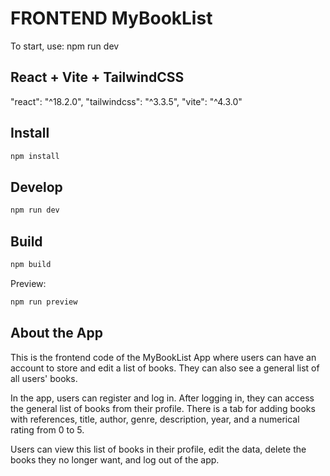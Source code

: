 # FRONTEND MyBookList

To start, use: npm run dev

## React + Vite + TailwindCSS 

"react": "^18.2.0",
"tailwindcss": "^3.3.5",
"vite": "^4.3.0"

## Install

```bash
npm install
```

## Develop

```bash
npm run dev
```

## Build

```bash
npm build
```

Preview:

```bash
npm run preview
```

## About the App

This is the frontend code of the MyBookList App where users can have an account to store and edit a list of books. They can also see a general list of all users' books.

In the app, users can register and log in. After logging in, they can access the general list of books from their profile. There is a tab for adding books with references, title, author, genre, description, year, and a numerical rating from 0 to 5. 

Users can view this list of books in their profile, edit the data, delete the books they no longer want, and log out of the app.
